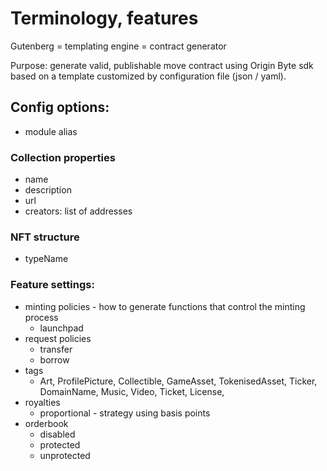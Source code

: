 # Terminology, features

Gutenberg = templating engine = contract generator

Purpose: generate valid, publishable move contract using Origin Byte sdk based on a template customized by configuration file (json / yaml).

## Config options:

- module alias

### Collection properties
- name
- description
- url
- creators: list of addresses

### NFT structure
- typeName

### Feature settings:

- minting policies - how to generate functions that control the minting process
	- launchpad
- request policies
	- transfer
	- borrow
- tags
	- Art, ProfilePicture, Collectible, GameAsset, TokenisedAsset, Ticker, DomainName, Music, Video, Ticket, License,
- royalties
	- proportional - strategy using basis points
- orderbook
	- disabled
	- protected
	- unprotected
